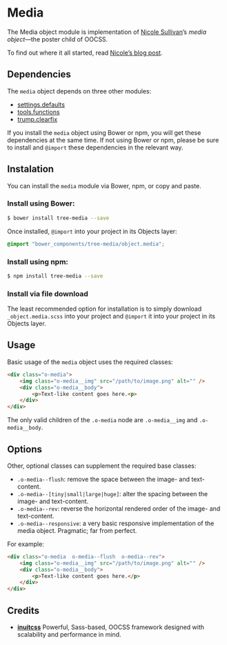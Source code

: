 # Media

The Media  object module is implementation of
[Nicole Sullivan](https://twitter.com/stubbornella)’s
<cite>media object</cite>—the poster child of OOCSS.

To find out where it all started, read [Nicole’s blog
post](http://www.stubbornella.org/content/2010/06/25/the-media-object-saves-hundreds-of-lines-of-code/).

## Dependencies

The `media` object depends on three other modules:

* [settings.defaults](https://github.com/treeframework/settings.defaults)
* [tools.functions](https://github.com/treeframework/tools.functions)
* [trump.clearfix](https://github.com/treeframework/trump.clearfix)

If you install the `media` object using Bower or npm, you will get these 
dependencies at the same time. If not using Bower or npm, please be sure to 
install and `@import` these dependencies in the relevant way.

## Instalation

You can install the `media` module via Bower, npm, or copy and paste.

### Install using Bower:

```sh
$ bower install tree-media --save
```

Once installed, `@import` into your project in its Objects layer:

```scss
@import "bower_components/tree-media/object.media";
```

### Install using npm:

```sh
$ npm install tree-media --save
```

### Install via file download

The least recommended option for installation is to simply download
`_object.media.scss` into your project and `@import` it into your project in
its Objects layer.

## Usage

Basic usage of the `media` object uses the required classes:

```html
<div class="o-media">
    <img class="o-media__img" src="/path/to/image.png" alt="" />
    <div class="o-media__body">
        <p>Text-like content goes here.<p>
    </div>
</div>
```

The only valid children of the `.o-media` node are `.o-media__img` and
`.o-media__body`.

## Options

Other, optional classes can supplement the required base classes:

* `.o-media--flush`: remove the space between the image- and text-content.
* `.o-media--[tiny|small|large|huge]`: alter the spacing between the image- and
  text-content.
* `.o-media--rev`: reverse the horizontal rendered order of the image- and
  text-content.
* `.o-media--responsive`: a very basic responsive implementation of the media
  object. Pragmatic; far from perfect.

For example:

```html
<div class="o-media  o-media--flush  o-media--rev">
    <img class="o-media__img" src="/path/to/image.png" alt="" />
    <div class="o-media__body">
        <p>Text-like content goes here.</p>
    </div>
</div>
```

## Credits

* **[inuitcss](https://github.com/inuitcss)** Powerful, Sass-based, OOCSS
framework designed with scalability and performance in mind.
